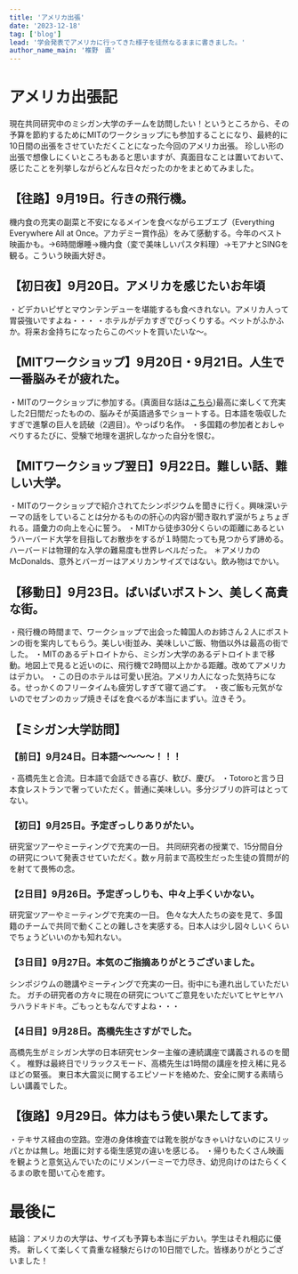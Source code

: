 ```yaml
---
title: 'アメリカ出張'
date: '2023-12-18'
tag: ['blog']
lead: '学会発表でアメリカに行ってきた様子を徒然なるままに書きました。'
author_name_main: '椎野　直'
---
```


# アメリカ出張記
現在共同研究中のミシガン大学のチームを訪問したい！というところから、その予算を節約するためにMITのワークショップにも参加することになり、最終的に10日間の出張をさせていただくことになった今回のアメリカ出張。
珍しい形の出張で想像しにくいところもあると思いますが、真面目なことは置いておいて、感じたことを列挙しながらどんな日々だったのかをまとめてみました。

## 【往路】9月19日。行きの飛行機。
機内食の充実の副菜と不安になるメインを食べながらエブエブ（Everything Everywhere All at Once。アカデミー賞作品）をみて感動する。今年のベスト映画かも。→6時間爆睡→機内食（変で美味しいパスタ料理）→モアナとSINGを観る。こういう映画大好き。
## 【初日夜】9月20日。アメリカを感じたいお年頃
・どデカいピザとマウンテンデューを堪能するも食べきれない。アメリカ人って胃袋強いですよね・・・
・ホテルがデカすぎでびっくりする。ベットがふかふか。将来お金持ちになったらこのベットを買いたいな〜。
## 【MITワークショップ】9月20日・9月21日。人生で一番脳みそが疲れた。
・MITのワークショップに参加する。(真面目な話は[こちら](https://www.takahashi.qse.tohoku.ac.jp/blogs/news/shino-us-tour/index.html))最高に楽しくて充実した2日間だったものの、脳みそが英語過多でショートする。日本語を吸収したすぎで進撃の巨人を読破（2週目）。やっぱり名作。
・多国籍の参加者とおしゃべりするたびに、受験で地理を選択しなかった自分を恨む。
## 【MITワークショップ翌日】9月22日。難しい話、難しい大学。
・MITのワークショップで紹介されてたシンポジウムを聞きに行く。興味深いテーマの話をしていることは分かるものの肝心の内容が聞き取れず涙がちょちょぎれる。語彙力の向上を心に誓う。
・MITから徒歩30分くらいの距離にあるというハーバード大学を目指してお散歩をするが１時間たっても見つからず諦める。ハーバードは物理的な入学の難易度も世界レベルだった。
＊アメリカのMcDonalds、意外とバーガーはアメリカンサイズではない。飲み物はでかい。
## 【移動日】9月23日。ばいばいボストン、美しく高貴な街。
・飛行機の時間まで、ワークショップで出会った韓国人のお姉さん２人にボストンの街を案内してもらう。美しい街並み、美味しいご飯、物価以外は最高の街でした。
・MITのあるデトロイトから、ミシガン大学のあるデトロイトまで移動。地図上で見ると近いのに、飛行機で2時間以上かかる距離。改めてアメリカはデカい。
・この日のホテルは可愛い民泊。アメリカ人になった気持ちになる。せっかくのフリータイムも疲労しすぎて寝て過ごす。
・夜ご飯も元気がないのでセブンのカップ焼きそばを食べるが本当にまずい。泣きそう。
## 【ミシガン大学訪問】
### 【前日】9月24日。日本語〜〜〜〜！！！
・高橋先生と合流。日本語で会話できる喜び、歓び、慶び。
・Totoroと言う日本食レストランで奢っていただく。普通に美味しい。多分ジブリの許可はとってない。
### 【初日】9月25日。予定ぎっしりありがたい。　
研究室ツアーやミーティングで充実の一日。
共同研究者の授業で、15分間自分の研究について発表させていただく。数ヶ月前まで高校生だった生徒の質問が的を射てて畏怖の念。
### 【2日目】9月26日。予定ぎっしりも、中々上手くいかない。　
研究室ツアーやミーティングで充実の一日。
色々な大人たちの姿を見て、多国籍のチームで共同で動くことの難しさを実感する。日本人は少し図々しいくらいでちょうどいいのかも知れない。
### 【3日目】9月27日。本気のご指摘ありがとうございました。
シンポジウムの聴講やミーティングで充実の一日。街中にも連れ出していただいた。
ガチの研究者の方々に現在の研究についてご意見をいただいてヒヤヒヤハラハラドキドキ。ごもっともなんですよね・・・
### 【4日目】9月28日。高橋先生さすがでした。
高橋先生がミシガン大学の日本研究センター主催の連続講座で講義されるのを聞く。
椎野は最終日でリラックスモード、高橋先生は1時間の講座を控え稀に見るほどの緊張。
東日本大震災に関するエピソードを絡めた、安全に関する素晴らしい講義でした。
## 【復路】9月29日。体力はもう使い果たしてます。
・テキサス経由の空路。空港の身体検査では靴を脱がなきゃいけないのにスリッパとかは無し。地面に対する衛生感覚の違いを感じる。
・帰りもたくさん映画を観ようと意気込んでいたのにリメンバーミーで力尽き、幼児向けのはたらくくるまの歌を聞いて心を癒す。
# 最後に
結論：アメリカの大学は、サイズも予算も本当にデカい。学生はそれ相応に優秀。
新しくて楽しくて貴重な経験だらけの10日間でした。皆様ありがとうございました！
